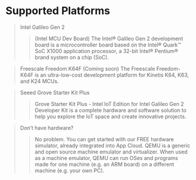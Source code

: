 Supported Platforms
==


> Intel Galileo Gen 2
> > (Intel MCU Dev Board)
> > The Intel® Galileo Gen 2 development board is a microcontroller board based on the Intel® Quark™ SoC X1000 application processor, a 32-bit Intel® Pentium® brand system on a chip (SoC).

> Freescale Freedom K64F
> (Coming soon)
> The Freescale Freedom-K64F is an ultra-low-cost development platform for Kinetis K64, K63, and K24 MCUs.

> Seeed Grove Starter Kit Plus
> > Grove Starter Kit Plus - Intel IoT Edition for Intel Galileo Gen 2 Developer Kit is a complete hardware and software solution to help you explore the IoT space and create innovative projects.

> Don’t have hardware? 
> > No problem. You can get started with our FREE hardware simulator, already integrated into App Cloud.
> > QEMU is a generic and open source machine emulator and virtualizer. When used as a machine emulator, QEMU can run OSes and programs made for one machine (e.g. an ARM board) on a different machine (e.g. your own PC).






